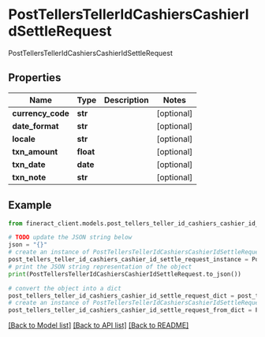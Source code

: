 # PostTellersTellerIdCashiersCashierIdSettleRequest

PostTellersTellerIdCashiersCashierIdSettleRequest

## Properties

Name | Type | Description | Notes
------------ | ------------- | ------------- | -------------
**currency_code** | **str** |  | [optional] 
**date_format** | **str** |  | [optional] 
**locale** | **str** |  | [optional] 
**txn_amount** | **float** |  | [optional] 
**txn_date** | **date** |  | [optional] 
**txn_note** | **str** |  | [optional] 

## Example

```python
from fineract_client.models.post_tellers_teller_id_cashiers_cashier_id_settle_request import PostTellersTellerIdCashiersCashierIdSettleRequest

# TODO update the JSON string below
json = "{}"
# create an instance of PostTellersTellerIdCashiersCashierIdSettleRequest from a JSON string
post_tellers_teller_id_cashiers_cashier_id_settle_request_instance = PostTellersTellerIdCashiersCashierIdSettleRequest.from_json(json)
# print the JSON string representation of the object
print(PostTellersTellerIdCashiersCashierIdSettleRequest.to_json())

# convert the object into a dict
post_tellers_teller_id_cashiers_cashier_id_settle_request_dict = post_tellers_teller_id_cashiers_cashier_id_settle_request_instance.to_dict()
# create an instance of PostTellersTellerIdCashiersCashierIdSettleRequest from a dict
post_tellers_teller_id_cashiers_cashier_id_settle_request_from_dict = PostTellersTellerIdCashiersCashierIdSettleRequest.from_dict(post_tellers_teller_id_cashiers_cashier_id_settle_request_dict)
```
[[Back to Model list]](../README.md#documentation-for-models) [[Back to API list]](../README.md#documentation-for-api-endpoints) [[Back to README]](../README.md)


